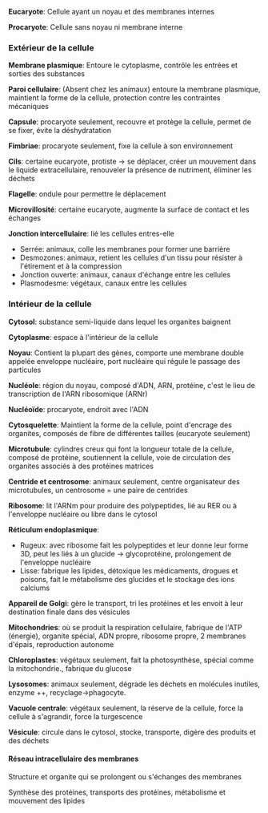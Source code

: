 **Eucaryote**: Cellule ayant un noyau et des membranes internes

**Procaryote**: Cellule sans noyau ni membrane interne

### Extérieur de la cellule
**Membrane plasmique**: Entoure le cytoplasme, contrôle les entrées et sorties des substances

**Paroi cellulaire**: (Absent chez les animaux) entoure la membrane plasmique, maintient la forme de la cellule, protection contre les contraintes mécaniques

**Capsule**: procaryote seulement, recouvre et protège la cellule, permet de se fixer, évite la déshydratation

**Fimbriae**: procaryote seulement, fixe la cellule à son environnement

**Cils**: certaine eucaryote, protiste $\rightarrow$ se déplacer, créer un mouvement dans le liquide extracellulaire, renouveler la présence de nutriment, éliminer les déchets

**Flagelle**: ondule pour permettre le déplacement

**Microvillosité**: certaine eucaryote, augmente la surface de contact et les échanges

**Jonction intercellulaire**: lié les cellules entres-elle
- Serrée: animaux, colle les membranes pour former une barrière
- Desmozones: animaux, retient les cellules d'un tissu pour résister à l'étirement et à la compression
- Jonction ouverte: animaux, canaux d'échange entre les cellules
- Plasmodesme: végétaux, canaux entre les cellules
### Intérieur de la cellule
**Cytosol**: substance semi-liquide dans lequel les organites baignent

**Cytoplasme**: espace à l'intérieur de la cellule

**Noyau**: Contient la plupart des gènes, comporte une membrane double appelée enveloppe nucléaire, port nucléaire qui régule le passage des particules

**Nucléole**: région du noyau, composé d'ADN, ARN, protéine, c'est le lieu de transcription de l'ARN ribosomique (ARNr)

**Nucléoïde**: procaryote, endroit avec l'ADN

**Cytosquelette**: Maintient la forme de la cellule, point d'encrage des organites, composés de fibre de différentes tailles (eucaryote seulement)

**Microtubule**: cylindres creux qui font la longueur totale de la cellule, composé de protéine, soutiennent la cellule, voie de circulation des organites associés à des protéines matrices

**Centride et centrosome**: animaux seulement, centre organisateur des microtubules, un centrosome = une paire de centrides

**Ribosome**: lit l'ARNm pour produire des polypeptides, lié au RER ou à l'enveloppe nucléaire ou libre dans le cytosol

**Réticulum endoplasmique**:
- Rugeux: avec ribosome fait les polypeptides et leur donne leur forme 3D, peut les liés à un glucide $\rightarrow$ glycoprotéine, prolongement de l'enveloppe nucléaire
- Lisse: fabrique les lipides, détoxique les médicaments, drogues et poisons, fait le métabolisme des glucides et le stockage des ions calciums

**Appareil de Golgi**: gère le transport, tri les protéines et les envoit à leur destination finale dans des vésicules

**Mitochondries**: où se produit la respiration cellulaire, fabrique de l'ATP (énergie), organite spécial, ADN propre, ribosome propre, 2 membranes d'épais, reproduction autonome

**Chloroplastes**: végétaux seulement, fait la photosynthèse, spécial comme la mitochondrie., fabrique du glucose

**Lysosomes**: animaux seulement, dégrade les déchets en molécules inutiles, enzyme ++, recyclage$\rightarrow$phagocyte.

**Vacuole centrale**: végétaux seulement, la réserve de la cellule, force la cellule à s'agrandir, force la turgescence

**Vésicule**: circule dans le cytosol, stocke, transporte, digère des produits et des déchets

#### Réseau intracellulaire des membranes
Structure et organite qui se prolongent ou s'échanges des membranes

Synthèse des protéines, transports des protéines, métabolisme et mouvement des lipides